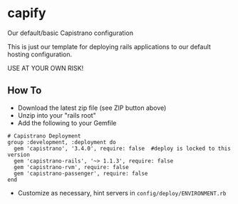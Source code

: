# capify
Our default/basic Capistrano configuration

This is just our template for deploying rails applications to our default hosting configuration.

USE AT YOUR OWN RISK!

## How To

* Download the latest zip file (see ZIP button above)
* Unzip into your "rails root"
* Add the following to your Gemfile
```
# Capistrano Deployment
group :development, :deployment do
  gem 'capistrano', '3.4.0', require: false  #deploy is locked to this version
  gem 'capistrano-rails', '~> 1.1.3', require: false
  gem 'capistrano-rvm', require: false
  gem 'capistrano-passenger', require: false
end
```

* Customize as necessary, hint servers in `config/deploy/ENVIRONMENT.rb`

